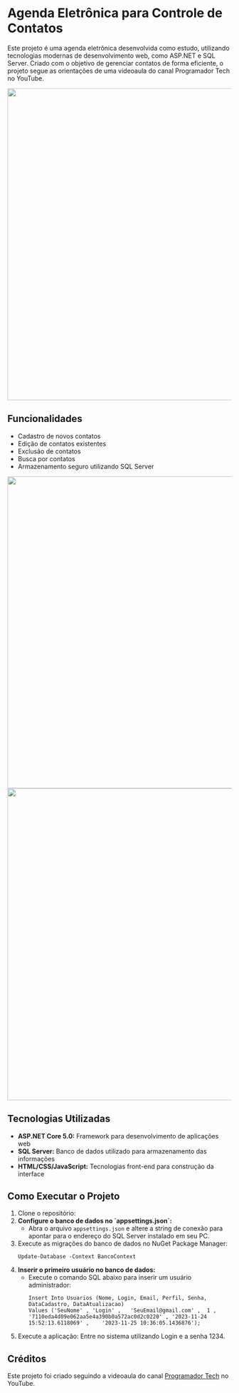 <h1>Agenda Eletrônica para Controle de Contatos</h1>

<p>Este projeto é uma agenda eletrônica desenvolvida como estudo, utilizando tecnologias modernas de desenvolvimento web, como ASP.NET e SQL Server. 
  Criado com o objetivo de gerenciar contatos de forma eficiente, o projeto segue as orientações de uma videoaula do canal Programador Tech no YouTube.</p>

<div align="center">
<img src="https://github.com/user-attachments/assets/9c2c7ff9-912a-4aa6-9296-f4d5c4e889ea" width="700px" />
</div>

<h2>Funcionalidades</h2>
<ul>
  <li>Cadastro de novos contatos</li>
  <li>Edição de contatos existentes</li>
  <li>Exclusão de contatos</li>
  <li>Busca por contatos</li>
  <li>Armazenamento seguro utilizando SQL Server</li>
</ul>

<div align="center">
<img src="https://github.com/user-attachments/assets/d8da74f4-68fe-4e46-a892-bbe69c27f681" width="700px" />
</div>

<div align="center">
<img src="https://github.com/user-attachments/assets/74c29a94-22b1-4db0-b1ab-64d006eb5029" width="700px" />
</div>


<h2>Tecnologias Utilizadas</h2>
<ul>
  <li><strong>ASP.NET Core 5.0:</strong> Framework para desenvolvimento de aplicações web</li>
  <li><strong>SQL Server:</strong> Banco de dados utilizado para armazenamento das informações</li>
  <li><strong>HTML/CSS/JavaScript:</strong> Tecnologias front-end para construção da interface</li>
</ul>

<h2>Como Executar o Projeto</h2>
<ol>
  <li>Clone o repositório:
  </li>

  <li><strong>Configure o banco de dados no `appsettings.json`:</strong>
    <ul>
      <li>Abra o arquivo <code>appsettings.json</code> e altere a string de conexão para apontar para o endereço do SQL Server instalado em seu PC.</li>
    </ul>
  </li>

  <li>Execute as migrações do banco de dados no NuGet Package Manager:
    <pre><code>Update-Database -Context BancoContext</code></pre>
  </li>

  <li><strong>Inserir o primeiro usuário no banco de dados:</strong>
    <ul>
      <li>Execute o comando SQL abaixo para inserir um usuário administrador:
        <pre><code>Insert Into Usuarios (Nome, Login, Email, Perfil, Senha, DataCadastro, DataAtualizacao)
Values ('SeuNome' ,	'Login' ,	'SeuEmail@gmail.com' ,	1 ,	'7110eda4d09e062aa5e4a390b0a572ac0d2c0220' , '2023-11-24 15:52:13.6118069' ,	'2023-11-25 10:36:05.1436876');</code></pre>
      </li>
    </ul>
  </li>

  <li>Execute a aplicação: Entre no sistema utilizando Login e a senha 1234.
    
  </li>

  

</ol>

<h2>Créditos</h2>
<p>Este projeto foi criado seguindo a videoaula do canal <a href="https://www.youtube.com/canalprogramadortech">Programador Tech</a> no YouTube.</p>
